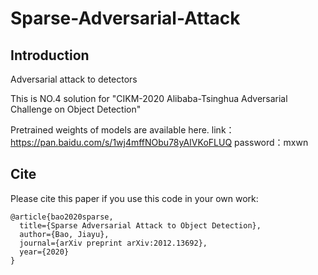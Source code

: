# Sparse-Adversarial-Attack
## Introduction
Adversarial attack to detectors

This is NO.4 solution for "CIKM-2020 Alibaba-Tsinghua Adversarial Challenge on Object Detection"

Pretrained weights of models are available here. 
link：https://pan.baidu.com/s/1wj4mffNObu78yAIVKoFLUQ 
password：mxwn
## Cite
Please cite this paper if you use this code in your own work:
```
@article{bao2020sparse,
  title={Sparse Adversarial Attack to Object Detection},
  author={Bao, Jiayu},
  journal={arXiv preprint arXiv:2012.13692},
  year={2020}
}
```
